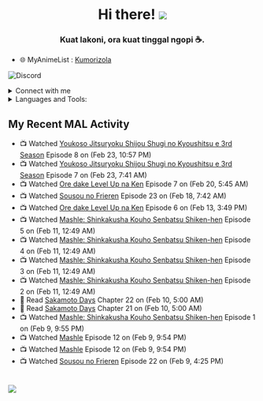 <h1 align="center">Hi there! <img src="https://media.giphy.com/media/hvRJCLFzcasrR4ia7z/giphy.gif" width="25px"> </h1>
<h3 align="center">Kuat lakoni, ora kuat tinggal ngopi ☕.</h3>

- 🌐 MyAnimeList : [Kumorizola](https://myanimelist.net/animelist/Kumorizola)

![Discord](https://discord.c99.nl/widget/theme-3/761213268009943051.png)
<details>
      <summary>Connect with me</summary>
    <p align="left">
        <a href="https://www.instagram.com/kumorizola/" target="blank"><img align="center"
                src="https://raw.githubusercontent.com/rahuldkjain/github-profile-readme-generator/master/src/images/icons/Social/instagram.svg"
                alt="kumorizola" height="30" width="40" /></a>
        <a href="https://discord.com" target="blank"><img align="center"
                src="https://raw.githubusercontent.com/rahuldkjain/github-profile-readme-generator/master/src/images/icons/Social/discord.svg"
                alt="Kumori#5882" height="30" width="40" /></a>
    </p>
</details>

<details>
    <summary align="left">Languages and Tools:</summary>
<p align="left">
      <a href="https://www.w3schools.com/css/" target="_blank">
        <img src="https://raw.githubusercontent.com/devicons/devicon/master/icons/css3/css3-original-wordmark.svg"
            alt="css3" width="40" height="40" /> </a> <a href="https://www.w3.org/html/" target="_blank"> <img
            src="https://raw.githubusercontent.com/devicons/devicon/master/icons/html5/html5-original-wordmark.svg"
            alt="html5" width="40" height="40" /> </a> <a href="https://www.java.com" target="_blank"> <img
            src="https://raw.githubusercontent.com/devicons/devicon/master/icons/java/java-original.svg" alt="java"
            width="40" height="40" /> </a> <a href="https://developer.mozilla.org/en-US/docs/Web/JavaScript"
            target="_blank"> <img
            src="https://raw.githubusercontent.com/devicons/devicon/master/icons/javascript/javascript-original.svg"
            alt="javascript" width="40" height="40" /> </a> <a href="https://nodejs.org" target="_blank"> <img
            src="https://raw.githubusercontent.com/devicons/devicon/master/icons/nodejs/nodejs-original-wordmark.svg"
            alt="nodejs" width="40" height="40" /> </a> <a href="https://www.python.org" target="_blank"> <img
            src="https://raw.githubusercontent.com/devicons/devicon/master/icons/python/python-original.svg"
            alt="python" width="40" height="40" /> </a> <a href="https://www.typescriptlang.org/" target="_blank"> <img
            src="https://raw.githubusercontent.com/devicons/devicon/master/icons/typescript/typescript-original.svg" 
            alt="typescript" width="40" height="40" /> </a> <a href="https://www.photoshop.com/en" target="_blank"> <img
            src="https://upload.wikimedia.org/wikipedia/commons/a/af/Adobe_Photoshop_CC_icon.svg" alt="photoshop" width="40" height="40"/> </a>
            <a href="https://www.adobe.com/products/premiere.html" target="_blank"> <img
            src="https://upload.wikimedia.org/wikipedia/commons/4/40/Adobe_Premiere_Pro_CC_icon.svg" alt="Premiere pro" width="40" height="40"/> </a>
            <a href="https://www.adobe.com/in/products/illustrator.html" target="_blank"> <img 
            src="https://upload.wikimedia.org/wikipedia/commons/f/fb/Adobe_Illustrator_CC_icon.svg" alt="illustrator" width="40" height="40"/> </a>
      
 </details>
 
 <h2> My Recent MAL Activity</h2>
<!-- MAL_ACTIVITY:start -->

- 📺 Watched [Youkoso Jitsuryoku Shijou Shugi no Kyoushitsu e 3rd Season](https://MyAnimeList.net/anime.php?id=51180) Episode 8 on (Feb 23, 10:57 PM)
- 📺 Watched [Youkoso Jitsuryoku Shijou Shugi no Kyoushitsu e 3rd Season](https://MyAnimeList.net/anime.php?id=51180) Episode 7 on (Feb 23, 7:41 AM)
- 📺 Watched [Ore dake Level Up na Ken](https://MyAnimeList.net/anime.php?id=52299) Episode 7 on (Feb 20, 5:45 AM)
- 📺 Watched [Sousou no Frieren](https://MyAnimeList.net/anime.php?id=52991) Episode 23 on (Feb 18, 7:42 AM)
- 📺 Watched [Ore dake Level Up na Ken](https://MyAnimeList.net/anime.php?id=52299) Episode 6 on (Feb 13, 3:49 PM)
- 📺 Watched [Mashle: Shinkakusha Kouho Senbatsu Shiken-hen](https://MyAnimeList.net/anime.php?id=55813) Episode 5 on (Feb 11, 12:49 AM)
- 📺 Watched [Mashle: Shinkakusha Kouho Senbatsu Shiken-hen](https://MyAnimeList.net/anime.php?id=55813) Episode 4 on (Feb 11, 12:49 AM)
- 📺 Watched [Mashle: Shinkakusha Kouho Senbatsu Shiken-hen](https://MyAnimeList.net/anime.php?id=55813) Episode 3 on (Feb 11, 12:49 AM)
- 📺 Watched [Mashle: Shinkakusha Kouho Senbatsu Shiken-hen](https://MyAnimeList.net/anime.php?id=55813) Episode 2 on (Feb 11, 12:49 AM)
- 📖 Read [Sakamoto Days](https://MyAnimeList.net/manga.php?id=131334) Chapter 22 on (Feb 10, 5:00 AM)
- 📖 Read [Sakamoto Days](https://MyAnimeList.net/manga.php?id=131334) Chapter 21 on (Feb 10, 5:00 AM)
- 📺 Watched [Mashle: Shinkakusha Kouho Senbatsu Shiken-hen](https://MyAnimeList.net/anime.php?id=55813) Episode 1 on (Feb 9, 9:55 PM)
- 📺 Watched [Mashle](https://MyAnimeList.net/anime.php?id=52211) Episode 12 on (Feb 9, 9:54 PM)
- 📺 Watched [Mashle](https://MyAnimeList.net/anime.php?id=52211) Episode 12 on (Feb 9, 9:54 PM)
- 📺 Watched [Sousou no Frieren](https://MyAnimeList.net/anime.php?id=52991) Episode 22 on (Feb 9, 4:25 PM)

<!-- MAL_ACTIVITY:end -->

  
<h2 align="left"> <img src="https://media.discordapp.net/attachments/918405470073520168/919220018355523584/ezgif.com-gif-maker_1.gif">
